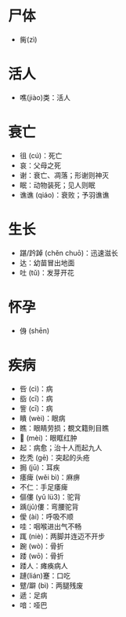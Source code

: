# 尸体
* 胔(zì)
# 活人
* 噍(jiào)类：活人
# 衰亡
* 徂 (cú)：死亡
* 哀：父母之死
* 谢：衰亡、凋落；形谢则神灭
* 眠：动物装死；见人则眠
* 谯谯 (qiáo)：衰败；予羽谯谯
# 生长
* 踸/趻踔 (chěn chuō)：迅速滋长
* 达：幼苗冒出地面
* 吐 (tǔ)：发芽开花
# 怀孕
* 㑗 (shēn)
# 疾病
* 呰 (cì)：病
* 啙 (cī)：病
* 訾 (cī)：病
* 瞶 (wèi)：眼病
* 瞧：眼睛劳损；覩文籍則目瞧
* 𥋚 (mèi)：眼眶红肿
* 起：病愈；治十人而起九人
* 扢秃 (gē)：突起的头疮
* 挶 (jū)：耳疾
* 痿痺 (wěi bì)：麻痹
* 不仁：手足痿痺
* 傴僂 (yǔ lü3)：驼背
* 踽(jǔ)僂：弯腰驼背
* 僾 (ài)：呼吸不顺
* 哇：咽喉进出气不畅
* 踂 (niè)：两脚并连迈不开步
* 踠 (wò)：骨折
* 踒 (wō)：骨折
* 踒人：瘫痪病人
* 蹥(lián)蹇：口吃
* 躄/躃 (bì)：两腿残废
* 遞：足病
* 喑：哑巴